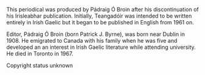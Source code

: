 This periodical was produced by Pádraig Ó Broin after his discontinuation of his Irisleabhar publication. Initially, Teangadóir was intended to be written entirely in Irish Gaelic but it began to be published in English from 1961 on.

Editor, Pádraig Ó Broin (born Patrick J. Byrne), was born near Dublin in 1908. He emigrated to Canada with his family when he was five and developed an an interest in Irish Gaelic literature while attending university. He died in Toronto in 1967.

Copyright status unknown